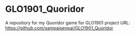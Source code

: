 # GLO1901_Quoridor
A repository for my Quoridor game for GLO1901 project
URL: https://github.com/sampaisenpai/GLO1901_Quoridor

